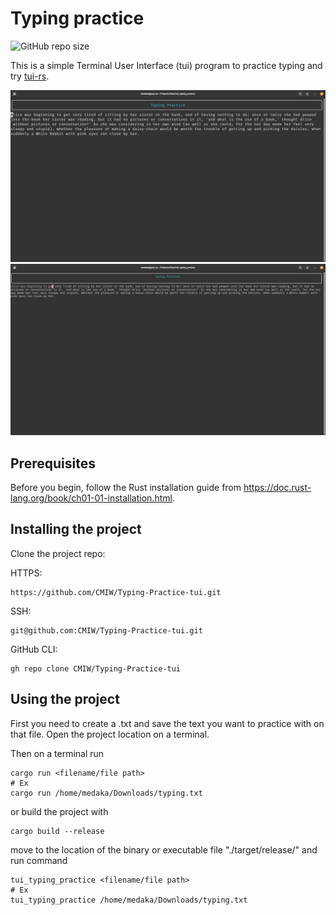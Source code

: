 # Typing practice

![GitHub repo size](https://img.shields.io/github/repo-size/CMIW/Typing-Practice-tui)

This is a simple Terminal User Interface (tui) program to practice typing and try [tui-rs](https://docs.rs/crate/tui/latest).

![tui_typing_practice](https://github.com/CMIW/Typing-Practice-tui/blob/master/Screenshot_typing_practice.png)
![tui_typing_practice](https://github.com/CMIW/Typing-Practice-tui/blob/master/Screenshot_typing_practice_error.png)

## Prerequisites

Before you begin, follow the Rust installation guide from https://doc.rust-lang.org/book/ch01-01-installation.html.

## Installing the project

Clone the project repo:

HTTPS:
```
https://github.com/CMIW/Typing-Practice-tui.git
```

SSH:
```
git@github.com:CMIW/Typing-Practice-tui.git
```

GitHub CLI:
```
gh repo clone CMIW/Typing-Practice-tui
```

## Using the project

First you need to create a .txt and save the text you want to practice with on that file. Open the project location on a terminal.

Then on a terminal run
```
cargo run <filename/file path>
# Ex
cargo run /home/medaka/Downloads/typing.txt
```

or build the project with

```
cargo build --release
```

move to the location of the binary or executable file "./target/release/" and run command

```
tui_typing_practice <filename/file path>
# Ex
tui_typing_practice /home/medaka/Downloads/typing.txt
```
